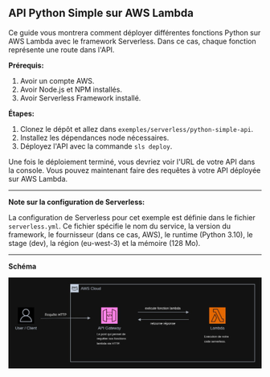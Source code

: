 API Python Simple sur AWS Lambda
--------------------------------

Ce guide vous montrera comment déployer différentes fonctions Python sur AWS Lambda avec le framework Serverless. Dans ce cas, chaque fonction représente une route dans l'API.

**Prérequis:**

1. Avoir un compte AWS.
2. Avoir Node.js et NPM installés.
3. Avoir Serverless Framework installé.

**Étapes:**

1. Clonez le dépôt et allez dans `exemples/serverless/python-simple-api`.
2. Installez les dépendances node nécessaires.
3. Déployez l'API avec la commande `sls deploy`.

Une fois le déploiement terminé, vous devriez voir l'URL de votre API dans la console. Vous pouvez maintenant faire des requêtes à votre API déployée sur AWS Lambda.

----------------------------------------------

**Note sur la configuration de Serverless:**

La configuration de Serverless pour cet exemple est définie dans le fichier `serverless.yml`. Ce fichier spécifie le nom du service, la version du framework, le fournisseur (dans ce cas, AWS), le runtime (Python 3.10), le stage (dev), la région (eu-west-3) et la mémoire (128 Mo).

----------------------------------------------

**Schéma**

![aws-lambda-api-gateway](../flask-api/docs/img/aws-lambda-api-gateway.jpg)